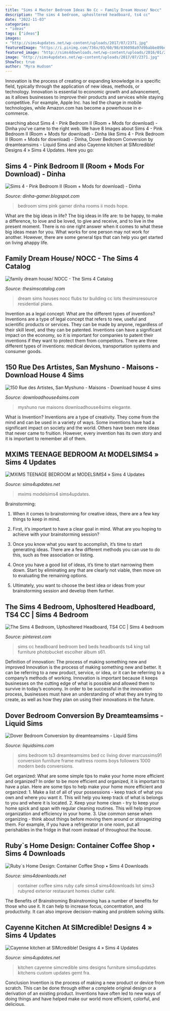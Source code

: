 ```yaml
---
title: "Sims 4 Master Bedroom Ideas No Cc ~ Family Dream House/ Nocc"
description: "The sims 4 bedroom, uphosltered headboard, ts4 cc"
date: "2022-11-03"
categories:
- "ideas"
tags: ["ideas"]
images:
- "http://sims4updates.net/wp-content/uploads/2017/07/2371.jpg"
featuredImage: "https://i.pinimg.com/736x/03/60/98/036098a97d9babbe89bdd7cd984800e3--headboards-the-sims.jpg"
featured_image: "http://sims4downloads.net/wp-content/uploads/2016/01/2710.jpg"
image: "http://sims4updates.net/wp-content/uploads/2017/07/2371.jpg"
ShowToc: true
author: "Myra Hudson"
---
```



Innovation is the process of creating or expanding knowledge in a specific field, typically through the application of new ideas, methods, or technology. Innovation is essential to economic growth and advancement, as it allows businesses to improve their products and services while staying competitive. For example, Apple Inc. has led the charge in mobile technologies, while Amazon.com has become a powerhouse in e-commerce.

	

		
searching about Sims 4 - Pink Bedroom II (Room + Mods for download) - Dinha you've came to the right web. We have 8 Images about Sims 4 - Pink Bedroom II (Room + Mods for download) - Dinha like Sims 4 - Pink Bedroom II (Room + Mods for download) - Dinha, Dover Bedroom Conversion by dreamteamsims - Liquid Sims and also Cayenne kitchen at SIMcredible! Designs 4 » Sims 4 Updates. Here you go:
		
    
## Sims 4 - Pink Bedroom II (Room + Mods For Download) - Dinha

<img loading=lazy src="https://1.bp.blogspot.com/-SMoK-3wuzEE/WChQN8zceSI/AAAAAAAACsQ/rPgEs8JQvek3jjVfcsN4pPTLK156_XVJgCLcB/s1600/2.jpg" onerror="this.onerror=null;this.src='https://tse1.mm.bing.net/th?id=OIP.vxiZzp-yF9GGKivw_ksbRQHaES&amp;pid=15.1';" alt="Sims 4 - Pink Bedroom II (Room + Mods for download) - Dinha">

_Source: dinha-gamer.blogspot.com_

>bedroom sims pink gamer dinha rooms ii mods hope. 

	

What are the big ideas in life?
The big ideas in life are: to be happy, to make a difference, to love and be loved, to give and receive, and to live in the present moment. There is no one right answer when it comes to what these big ideas mean for you. What works for one person may not work for another. However, there are some general tips that can help you get started on living ahappy life.

    
## Family Dream House/ NOCC - The Sims 4 Catalog

<img loading=lazy src="https://i1.wp.com/thesimscatalog.com/sims4/wp-content/uploads/2017/10/SC4-122877_MAIN.jpg?fit=800%2C600&amp;ssl=1" onerror="this.onerror=null;this.src='https://tse2.mm.bing.net/th?id=OIP.l27BnYDquSa5WURyyarTvQHaFj&amp;pid=15.1';" alt="family dream house/ NOCC - The Sims 4 Catalog">

_Source: thesimscatalog.com_

>dream sims houses nocc flubs tsr building cc lots thesimsresource residential plans. 

	

Invention as a legal concept: What are the different types of inventions?
Inventions are a type of legal concept that refers to new, useful and scientific products or services. They can be made by anyone, regardless of their skill level, and they can be patented. Inventions can have a significant impact on the economy, so it is important for companies to patent their inventions if they want to protect them from competitors. There are three different types of inventions: medical devices, transportation systems and consumer goods.

    
## 150 Rue Des Artistes, San Myshuno - Maisons - Download House 4 Sims

<img loading=lazy src="https://downloadhouse4sims.com/wp-content/uploads/2017/02/Maison-Sims-4-150-Rue-des-artistes-36-768x432.jpg" onerror="this.onerror=null;this.src='https://tse2.mm.bing.net/th?id=OIP.mMLB1KikW-64oXMUMPhVCgHaEK&amp;pid=15.1';" alt="150 Rue des Artistes, San Myshuno - Maisons - Download house 4 sims">

_Source: downloadhouse4sims.com_

>myshuno rue maisons downloadhouse4sims elegante. 

	

What is Invention?
Inventions are a type of creativity. They come from the mind and can be used in a variety of ways. Some inventions have had a significant impact on society and the world. Others have been mere ideas that never came to fruition. However, every invention has its own story and it is important to remember all of them.

    
## MXIMS TEENAGE BEDROOM At MODELSIMS4 » Sims 4 Updates

<img loading=lazy src="http://sims4updates.net/wp-content/uploads/2020/09/8515.jpg" onerror="this.onerror=null;this.src='https://tse1.mm.bing.net/th?id=OIP.4BrSqhmBJE-_yrS1nil7EQHaEK&amp;pid=15.1';" alt="MXIMS TEENAGE BEDROOM at MODELSIMS4 » Sims 4 Updates">

_Source: sims4updates.net_

>mxims modelsims4 sims4updates. 

	

Brainstorming:
1. When it comes to brainstorming for creative ideas, there are a few key things to keep in mind.
2. First, it’s important to have a clear goal in mind. What are you hoping to achieve with your brainstorming session?

3. Once you know what you want to accomplish, it’s time to start generating ideas. There are a few different methods you can use to do this, such as free association or listing.

4. Once you have a good list of ideas, it’s time to start narrowing them down. Start by eliminating any that are clearly not viable, then move on to evaluating the remaining options.

5. Ultimately, you want to choose the best idea or ideas from your brainstorming session and develop them further.

    
## The Sims 4 Bedroom, Uphosltered Headboard, TS4 CC | Sims 4 Bedroom

<img loading=lazy src="https://i.pinimg.com/736x/03/60/98/036098a97d9babbe89bdd7cd984800e3--headboards-the-sims.jpg" onerror="this.onerror=null;this.src='https://tse4.mm.bing.net/th?id=OIP.8WgHQyPlLgma1lGqRupcuwHaEF&amp;pid=15.1';" alt="The Sims 4 Bedroom, Uphosltered Headboard, TS4 CC | Sims 4 bedroom">

_Source: pinterest.com_

>sims cc headboard bedroom bed beds headboards ts4 king tall furniture photobucket escolher álbum s61. 

	

Definition of innovation: The process of making something new and improved
Innovation is the process of making something new and better. It can be referring to a new product, service, or idea, or it can be referring to a company’s methods of working. Innovation is important because it keeps businesses on the cutting edge of what is possible and allowed them to survive in today’s economy. In order to be successful in the innovation process, businesses must have an understanding of what they are trying to create, as well as how they plan on using their innovations in the future.

    
## Dover Bedroom Conversion By Dreamteamsims - Liquid Sims

<img loading=lazy src="https://www.liquidsims.com/wp-content/uploads/2015/08/tumblr_nsy6229Ufc1rfs1klo1_r1_1280.png" onerror="this.onerror=null;this.src='https://tse1.mm.bing.net/th?id=OIP.kWpC0LE4zkpnNe47KB6MRgHaEj&amp;pid=15.1';" alt="Dover Bedroom Conversion by dreamteamsims - Liquid Sims">

_Source: liquidsims.com_

>sims bedroom ts3 dreamteamsims bed cc living dover marcussims91 conversion furniture frame mattress rooms boys followers 1000 modern beds conversions. 

	

Get organized: What are some simple tips to make your home more efficient and organized?
In order to be more efficient and organized, it is important to have a plan. Here are some tips to help make your home more efficient and organized: 1. Make a list of all of your possessions - keep track of what you own and where you want it. This will help you keep track of what is belongs to you and where it is located. 
2. Keep your home clean - try to keep your home spick and span with regular cleaning routines. This will help improve organization and efficiency in your home. 3. Use common sense when organizing - think about things before moving them around or storageizing them. For example, if you have a refrigerator in one room, put all perishables in the fridge in that room instead of throughout the house. 
    
## Ruby`s Home Design: Container Coffee Shop • Sims 4 Downloads

<img loading=lazy src="http://sims4downloads.net/wp-content/uploads/2016/01/2710.jpg" onerror="this.onerror=null;this.src='https://tse2.mm.bing.net/th?id=OIP.iFHOS5Zimg-iLQ--ivKqgwHaEL&amp;pid=15.1';" alt="Ruby`s Home Design: Container Coffee Shop • Sims 4 Downloads">

_Source: sims4downloads.net_

>container coffee sims ruby cafe sims4 sims4downloads lot sims3 rubyred exterior restaurant homes clutter café. 

	

The Benefits of Brainstroming
Brainstroming has a number of benefits for those who use it. It can help to increase focus, concentration, and productivity. It can also improve decision-making and problem solving skills.

    
## Cayenne Kitchen At SIMcredible! Designs 4 » Sims 4 Updates

<img loading=lazy src="http://sims4updates.net/wp-content/uploads/2017/07/2371.jpg" onerror="this.onerror=null;this.src='https://tse4.mm.bing.net/th?id=OIP.ZDOvxtZjsHgkixjAU0SJYAHaFP&amp;pid=15.1';" alt="Cayenne kitchen at SIMcredible! Designs 4 » Sims 4 Updates">

_Source: sims4updates.net_

>kitchen cayenne simcredible sims designs furniture sims4updates kitchens custom updates gemt fra. 

	

Conclusion
Invention is the process of making a new product or device from scratch. This can be done through either a complete original design or a derivation of an existing product. Inventions have often led to new ways of doing things and have helped make our world more efficient, colorful, and delicious.

